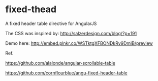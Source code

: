 # fixed-thead
A fixed header table directive for AngularJS

The CSS was inspired by: http://salzerdesign.com/blog/?p=191

Demo here: http://embed.plnkr.co/WSTktgXFBONDkRv9DmlB/preview


Ref.

https://github.com/alalonde/angular-scrollable-table

https://github.com/cornflourblue/angu-fixed-header-table
